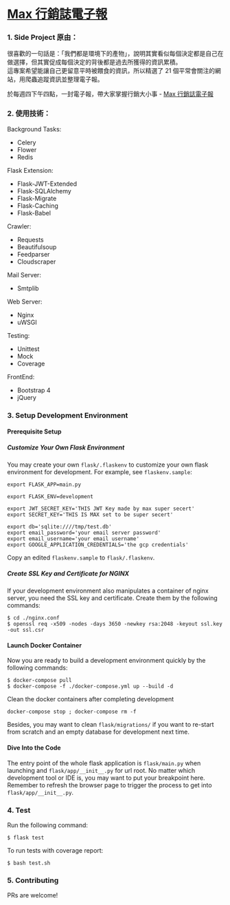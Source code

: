 # [Max 行銷誌電子報](https://article.maxlist.xyz/)

### 1. Side Project 原由：

很喜歡的一句話是：「我們都是環境下的產物」，說明其實看似每個決定都是自己在做選擇，但其實促成每個決定的背後都是過去所獲得的資訊累積。\
這專案希望能讓自己更留意平時被餵食的資訊，所以精選了 21 個平常會關注的網站，用爬蟲追蹤資訊並整理電子報。

於每週四下午四點，一封電子報，帶大家掌握行銷大小事 - [Max 行銷誌電子報](https://article.maxlist.xyz/)


### 2. 使用技術：

Background Tasks:
* Celery
* Flower
* Redis

Flask Extension:
* Flask-JWT-Extended
* Flask-SQLAlchemy
* Flask-Migrate
* Flask-Caching
* Flask-Babel

Crawler:
* Requests
* Beautifulsoup
* Feedparser
* Cloudscraper

Mail Server:
* Smtplib

Web Server:
* Nginx
* uWSGI

Testing:
* Unittest
* Mock
* Coverage

FrontEnd:
* Bootstrap 4
* jQuery


### 3. Setup Development Environment
#### Prerequisite Setup
##### Customize Your Own Flask Environment

You may create your own `flask/.flaskenv` to customize your own flask environment for development. For example, see `flaskenv.sample`:

```
export FLASK_APP=main.py

export FLASK_ENV=development

export JWT_SECRET_KEY='THIS JWT Key made by max super secert'
export SECRET_KEY='THIS IS MAX set to be super secert'

export db='sqlite:////tmp/test.db'
export email_password='your email server password'
export email_username='your email username'
export GOOGLE_APPLICATION_CREDENTIALS='the gcp credentials'
```

Copy an edited `flaskenv.sample` to `flask/.flaskenv`.


##### Create SSL Key and Certificate for NGINX

If your development environment also manipulates a container of nginx server, you need the SSL key and certificate. Create them by the following commands:

```
$ cd ./nginx.conf
$ openssl req -x509 -nodes -days 3650 -newkey rsa:2048 -keyout ssl.key -out ssl.csr
```


#### Launch Docker Container

Now you are ready to build a development environment quickly by the following commands:

```
$ docker-compose pull
$ docker-compose -f ./docker-compose.yml up --build -d
```

Clean the docker containers after completing development

```
docker-compose stop ; docker-compose rm -f
```

Besides, you may want to clean `flask/migrations/` if you want to re-start from scratch and an empty database for development next time.


#### Dive Into the Code

The entry point of the whole flask application is `flask/main.py` when launching and `flask/app/__init__.py` for url root. No matter which development tool or IDE is, you may want to put your breakpoint here. Remember to refresh the browser page to trigger the process to get into `flask/app/__init__.py`.

### 4. Test

Run the following command:
```
$ flask test
```

To run tests with coverage report:
```
$ bash test.sh
```


### 5. Contributing
PRs are welcome!
